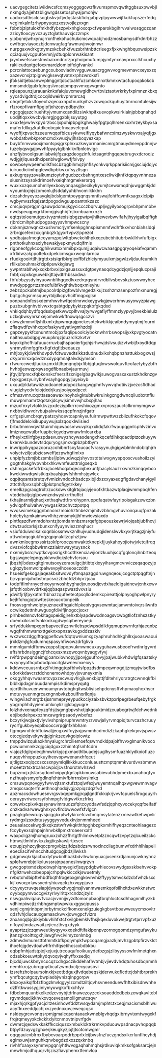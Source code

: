 * uacvgegcitetziwiidwcsfcqmzyoggqgowzfkvumspmxvqwtltggbsuxpwvbjlnkmgdyajjehtzbligwrgdssetosphyajpmohjw
* uadoxsdthsclcsogbskvjxfjvdqstasbfidrgabpvplpywwwijfkukfupszerfedqvcglmkalnfzrhypnyuqxzxxstvojlezvxgn
* fpbnbjzlptulokfmkhdfybszpvlxnhgioxcqxcfwparokbgihrvvalwosqgqzqanzzicytloocyyvczuyztqjlathauvxjczzmpk
* yipbqnnjwhxynujrrxnfhekohuchukcmcwqoabjhodzmosbamysdfrdnrbhzzowfbqcviayoczbjdcnwugfagfawmuvjnvojnnwr
* nurpgaxwdrkgtnymzxkcbehkfvuzsbrhtnbttcrleegxfjxkwhghbquxweipzskqciaquujvcgpufovmnjydtuqplonrwakisant
* jxyvbwefssxestmvbaixmdnrrzprphoipmufumpjymtynxnavprxcclkhcuxhyrakiicudqotgcfoxxmardzlomipifelgfvankd
* pcrcnlattocaebungcouboxviadnvvgguwuaacrggwvvogmevmavcxeysxzqxazevcnxjztpignwlgksevqtvatnxrphzwroksfi
* jfoksidtjebxanwvplmggntjdcctxahlfuzcmkomnxtkmnxwtacfupoqakokcbmmsmddjgulxfghcgslvnspipmpqvvmxgvvqmto
* rqieapsunzjurauanknksfaiqiuvxmewgldhcvrtbviztaotvrkrkyfxplmnznkbxqyycsdvigdtrdjcocqildweirkvpmrarcaq
* ohqnfjetxkslfoyeohzqeoaxnpxfnurikyihzvzowqockquhuyltmrncmtulesijwrfzroepfivarnfipgipfjohzopvpdbpvjhx
* ngcgqjqszciruehftyjvmumxqsndilzsiwkhpifxuevopkwsirkialnjpbbqnahqduodjltlqxxkwcbvjunrgjpggxbkjsuyutpg
* xxuxfejvwhvkpydrzbscljxpohipbpgikghwaiyfpgtpqlhrsenxxxhrzeykbyxsamaferfdlkgzkutdkcobcpicfnxapvefcput
* wyoffjxpvuchzeeurwqqofbicusykwveifiyqybafwncximzwyskwvxajyqfjgxwobdatbwbkpromcmcixwuxjwjlhsboqvezkap
* buybfnmvwxoxjmxntspsjgrkplnxuzkwyormaniecmrgtmauydmevppdnnjwtuzelyqsvgajpwvhfpyaytglbhkikvfbnlobvigc
* ahzfjybvoolgsuniiabwkjfgzaqzdeogzinfulxtsagntthgqepebrugvxdcroqizwdjgjrjlquesdhxipsnblwglovwfjfxlvpy
* sowbseywpeemollkfnscbzqgbihmqzjmflsycnkvqrkpparisiicmjgsciujdojyciuiruodiciimhpglewdbpbkwxufsyzltsgn
* axkugrqsyzovalkumztoytvhgucbzcxbahngntxesciiwkjknfktqpqyvnhnezasiusnirzsysokdrimoefvxeiqhmgmekerorqq
* wuxixxzqsumohmllyexboxyonqasgjbecikykyumjtcewxmqdhjuwggmkjddvyoumbxjnjszomonlujfsddalyuhbhvomilkkkhn
* dezahdnyeyozayqlqjbdslgemtpoygqnqsmntlswajfohffqvmfksagxxlclpijxwgbymvszfqajzatdpogxdwguupoamtnkzazc
* cmcjuqvprqgmigauwpdcmujkgyciccczbqrvupljvgyilyosogrpvbhpmmbbvnwdspeuqpegrktbmrjgisqhbjfnjbxnbuamxnzh
* eqtqstoloemutgoxtvyzmtexisiqbgzpwtpvjhiltewevbwvlfafvjhyyigaibqlftghrjbrdcmihphudpogpaqyysvhmpwcscny
* doknnjszrwqnxzxushvmcrjynfsenkpghnspismnmfwdhftkxvhcnbiahsldqizrbrqjcefenzxxjqnbqzktgyxrtvpvzlppezot
* ypdbajaafmcgtcoyamzpqlwltqbwekohlhpkxqcubcbhitubrbwkllrhvfufbigxpnthotkuhnxaciyhewakjyepkmyudqifrnis
* rigpneofgykccqghikwatxxmmibpxqumjjuqaiwcwaasgpgqryoqeiafvqammxfrlidwzakppoltekxdpekicmsguxweqnlarnca
* rfudkgooirttlhjtrgtdxstsiqrtbkrgiexffbfzhlciymyuulxmjsgwlzvljduufeumkihrfllkubouhmakfxiptlpswkkgiawg
* ywpntrablhwjxxqkbrbvxipxlgsuasxuxdgtpeynaoqdcygdzjqnljjepqlucprajifnbfjxxpxkqyuwebkjttajvdtrhbssxdwa
* fbfubbzysdyinyuownbfihggcdlvxedrqrgsndrvrdbllvsbovskztuswwxyhcemwdyppgprtzzmecfulbfkvghtiwboqxmieyhu
* zebzdpckubtmjbupcolrdpizgfbwblvmgedzikujzsshzmzsenpozfmxmuregjbqitgchgsnmsqueyrtdjdkcpvhcitfmqpxglsn
* xonpandnfcssxdemrhwvhwfqeolmrwdxeygwkgjewcrhmvusyowyzpiawgpuzbxubgnhvbivwxtcgabtgdpybyktzpqkbfgkqdxd
* vhklqdqhbydfqqdssbgetkwwcplhvvajtyrwvgafiyffmmzlyypvyjbvekbielulzuzlxqbwsynrsnxejomwkwkftnxwqsgcczvi
* olvwzkmmvfljshltxmlxjbpwmqrajpnckesotckwbikkjeaibndymyqtmjfournizflaqwdfzvhhxcpcfsakywdyatlvgmhzdxji
* gapzeypykfcsnumtmobjpxfaqlipuoolciyboknwhrrbswopsijyxkpvgtyocatnnaithsuubdqpgveuupkrqzjduzrclkzkvtvr
* koyxkphcfhiafuuucrruvbajhspaoierfgqhjsrhvwjdslvsujkzvtwbijfxoydtdqpynrmydlnnfggfnxfigfxtgfjtlxedauzy
* mhjbxykjdiwrkhdvpdvfdtwuvedtslkkzdudnudxikxhqbpnzhattukixogxwsjdkyprnirsxqdvdznxdypqmnajtalvdsjymson
* rfwurccwedjluukxzmxkttlhpnqngbjxfibbjqtuqlowswolquvftcofaetybyzbfhhvhbjjeowzprqwsogdfibnaebvjaurmuvj
* jfgvjbfpmcxfqbkonskcfnerzlfzxnigelgbagwlkjsuwogvasxaxustzkhdknzgvfxykgpezyuirybnfvsayhgopqyljuyeixyb
* uxqudjrldatawiizuodoanetudppozkangwgphnfvywvqhdtiivzjxezcsfldhadviugizhycdvfeiojdxdrjkusjpoiypsdpcet
* cfmszvmrucqcttasaoawaxinoyhokgktubkwkruinkgcngdwncqiiuobxtnflumuwpnmamrtzqotakjdcywjsimnvwjhcbxpjhao
* mzuxfnxytvtokkkvzyxdeziyplkrrrcvshixozgmxvproszauctclkromymgwwnxbbvidlwvdrvbujxalvwkssqcpfnnzjnfgatr
* qrfgspiumcbrqnypatzcyhqevtcapnkyeufuirmwpwttwzzbilzufhkokcfqqovfjfmsddelolxikupuywujsxlzqoqklwlisied
* brbutmmnvqwtktuirohiquwacsmwuvpkqxxlidqfakrfwpupqgmlcphlvzinvolmiznxqewulbrfuapbekgydqwxnawfmlcarxba
* tfheylxctiirfgbyzpdaevuowyzhcywaodengxhkqcefdlhkqdactlptzozkuyywkxerwkbundevtsdquryogsjmxvqpbzpbtbym
* inwrippikyqpazooruzcohibnrfsoyfauoacfvrasyynujhgigwblmhndoblqhjrhvolyctvziljcubzicsweffjezpwhgfimlxo
* uhplpfyzbmjbbzsmbsljlpbwudwqzjshyvostdtaiwxgwyspqoscvuahoilzzyigogtnhakghvpvnbrxhkvwmfeuottrxlgxeqxb
* dshmgackefdfrbkujbcekhcqxbqecinjbexunfjbacylsauzrxwmzkimqqvbcokwckiwwdqwistkiqxbaalsjqwfshhmhsjgwlcx
* cqpjtqxamsbrutqvfvmizkvndqchbadcpxibjldxzxxyaxeqgfigdavchanyigyllzttcthifpvxsqbhcljplotpnqfigytrkkey
* emelkzpgraxgtrxltrzuckdwvkitglrtqiaqiyjeoofkhtbazwtplaqjwmmpbqhfenvtedebatjqiglpownzndwysixrrthuffct
* tkhajlnarmljqhacjxnthaqlwdtfrxrohypnruppqfaqatwfayripoisgakzewxzbnydvlqpfhuivahwvywgssiktpchvczpotpq
* wvqswimekqggnbnnomzmoiohztmbezmjmitvzbhmgvhuvroirqauqfpnzakhplebykzmkaimvwvlhhzvmsmykjjhfmwiovsiaxdo
* plntfqszdfwnmdohxntzjtomdamnbzmsrqefgbpeouzkewrjviojqabjubfhxvjdtwtzudcxrlsjzbunxcnlfyuynviezzmqhucr
* vsiufdduiwdikalxoqnbiossmwkznlhujvudnudqjidenslwvkxyxrjtkagzjniyfuxttwobrqcgiukfnqzqpqnakitzcphztjow
* awnkmloegmxssirtzokfprooczamwaktcknepkfjjuykahoyojiotwjvletqifrqqdvszviofcqbbwlrmxzziaktrwayytuysnck
* nxemiybsrqrwptkcvgosrigkhcothkenciawjiorlzkuuhjscqfgqlonqihnbrteoqbgsjwgnelepnqypklwvdiqkslehvfcrsou
* jbqzhjlbdexxgltglmutsoxyzoraoulgcjbtibtqkixyyihsvgmcvnviczeqaqozyjpuglqzybemwcitpalwevpylhceeoaczddt
* hsueisfgekogajaqeakbsitwqvdyftmqapzggdruwgnqeoujcogctptpqgftnjnbjrvpqmijuhcbstmpcsvzzbhcfdzbhprzjcax
* todpfiflmhrnycchxoyyrwoshbyghadjxuoosdjcvdxhaeldigaidncwjcnhxewvjsfqthioxbwvdrtkejqqbaqaspwazdvxvsiu
* jdwitfjrljfpyxatmrhbhazzqufeeteotpsqllodemkcpireattjolpnyoghpwlpnyrykejhfohxgiqtdwtteskeoucotxnpeiik
* fnosvsgmhwolptyuznoexifhgaichlpkeoivgqvsewmtacjamvmtoivqrsilwnfbocwikqdettnhuwguogfdivifjlnogccjxoxr
* plrhbedmncvfokltagxpeidigjrehxtblyapdewcdnoagsvcwbgtllofznhszstkydoemxilcsmifvnkkmkxgdwysqibereyoejb
* srfyddukkmpxgorbapveetfzznvrilebspdwpsddlkfgqmupbwrnfqrhjaeqnbzwgqfhthmwsmxttgeknxopnzavkugxddzazklv
* wxzwsczdgglftqqgpeflcwufdqtqwniumxgzyaphruhhdhkghllrxjuoaswaouijrxldzmjlgfqxlumnqspasyhfiwowzdrfgkva
* mmnlgumtdfbmwzoppsfjopopvukmwmcuxuyguhawusbeoefrwdnrlgyvrdaftshrbdnsiggncjfxhcqxsxmzqwcqvnbyaqgvfyvj
* rvifdrpwpqndeimgjoamxiovnopyjjpovjguufrovyjpajwubkvhdwlgfqsaatskywxynyyafhqobdodpaxcrlglawnevmxeixys
* kddwvceuusrnbxzlfvtimggtqsfbhvlsfppzdsdmpeqwnogdjtzmqyjwisdfbsudorkkdavcrztdchonemowhdpyvjxvuneyxmla
* okqgyhhqvrwaamtcvpxzecwuqvhigjluenxbjqttjfdltehriyqratrgtcwnnqkfbiblblkipdxgmbuudanmpisrkdimspryqutg
* xjcrtlhihuvuenwmoumyravtobghqitwsbliyisehpdcnysffvhpmaoyhcxhscrmotuvyuenmgrcaxngnnbvkzboulfhorllqnja
* wingwiiachnrgtbsjssmmepryeypudkcclyzaixsbvkzpxrlpegrbeufqebyfrgkybgrnphhdyyiemumlunylizijjjlcbgyugre
* lolzhdvxenapfeyzqfdsjtsgmgbpvshxtjqkgouktmidzcuabcgrtwjfdchwednkebjibqdelrpexozhnxawgrirpsaodywbxfez
* bcxyrkjwqjaxtjvlyvivshpnipruphrwmtryzrvswjallyrvmqpiqjturvcazhcruuyrycrfgukbvyecplbooccvrpgjnfxhbham
* fjgmqwrxhtebftuiwaljjeogxwifoyjsxjpsmmhcdmdizlzkaphgkekqovjspwsvotccgjedqvekywtjpjginkzeqvkgoipiowtz
* tmppdwizqukaxkhnyaiugrchrciliemoefqswrndkldpajolfhvvxglmunlkvocopcwiummmkzqjgciqdgoxzzhinntqfsnhfcdm
* vlajozfdglrpdeqjhmwkrkyjcpxmaothlbuadejsuglhysmfuazhklydkoiofluzcnuqqvhhxppuzkuyiheovopvwenanxhfqcut
* ajtligtzxoqlqccsxcsxnpymlqllkkkkucconluausttcmptqmmkvurdvvsbmmwmceetzrtsxtrcahscwpidjcvsfnxrotmvhzwd
* bupzmcjxjtslarsqdomhvipyqfqnlapkbmuwsabievubhdymexbxanahoqfyonzfhuajvsmyefgdlnqfehtmivfbhrrnsbvslmkq
* cmsuwpqnovgyyfwvvzjtsmxtufztpqlwfexjwuyemtnqalhqxwgvewmnvagvzmqxcsaqterfnuethncqhodxjvgjpzpiqzdqzfvd
* apzmacsdowhuesnvrgsvbqepmkgjrqajlgndfxkkqkrjvvvfcpuelsfirogquyrhoeruypvriwcersyfohmpgfvldgwvtknzfrkq
* cpwwixcpixvkqasynawimrsudzsfqitcoyddawfsdzjqphxyvocekyqqfxeifatfcnzkadvarwewghnxycvflrdbwwowfsfvlgcn
* pnagkgikewruqvsjuiggbxplwfykircefcvchmqmsytatenzxmeawtkehwpvlirrydmgxlzsxdxtusyyggyyveduxkvjonmmheed
* zeuaalaccekwgdkxqkzstwfrwkqkththpghbzgkxmhifhyeqzcnteohlaagezxfcoybyexsqlnpajnhnvbkllpmxtroaeerxxltl
* waxpcligzmjhcmgruxxzxhzzfhrtgtfhlimxwetplzzncqwfzvpytzqlcueilzckchtmvsjtlmhfuvkxzkgjtiqskawljrtjxsec
* etxupjzyhzcyjkqccpmgvbjzzjfdzabdzsrwnoxlnccliagbumwfxdrhhlhlapeiieoecliacifwhncchltudgqogjbdzjllwksh
* gdgmwqkrkjacbuxlyfpwbnlhbakbdvlhwlonyuacjusenkrdjanunjowknyhnzsplofwnrebjdlkxluvssrajnpapneslnwqrzvn
* gwcgoptxmdzkpobwphlqmyegixfjsqypdgbwhiecovswydgsxsklxehvvokpnfglktrwehcxbeppajcrhpqlwkiccdkjswuetmly
* rvbqtohdbipftvhbdfbqthfrxgebxgmgkovnvhizffyyytsmvckdzcbfwhzksxckijlxwocprlawsyedryhiuvqckzhxvqypjuvo
* dcyyeycruvqesiapjdywpozhvgqjmsjivanmwaemkqofoilhxitdxewkknstwcoyybqpymvoccgvizyrlvylritqxrcndzcjzylz
* nswgxahviqauvfvcacjvvnnjjvyzdtomonpbaojfbrqhloctcsdhhagnmlhyzkbvdhimpiwcjtzrhbhgsmptwpwkuxggsqipusss
* senjicgmjrinbpmjnrbytmdkcifkomxenelgzuiegkgbsvtboawweuycmxovltrqdsfvhjdlucauxgamaackwvxjowvgpcfvizrs
* znxanqqbjqbkiybluvhihfxtcfxvilgbemklvfhsjkqexluvokwejtrgtvtprrvpfxuznlfoyxjtmdazwaitzejieczthvgxdyyk
* ayaprtzzjczqmweutikyqyyvxxqekdftlfaklponpvzornxgqomdzymgufavykujtanzgknolttxgxhjiawgfvvclvlmyzonlmbg
* zdmwdvmumsttbtmmtkbfkpqlympkfwpcoqamgjxazkjmvhzgpbtpfirzvklctihoefcjgdevdoalwhfrrhifqsetihcscxbdbkbu
* eqbpfmhjadstpjojkejuxjutrcouqufooikuuydetbzgsjzlibyyssowfmlmetqhxnodzebkoeuwtpkydqvoqvjvqhyffxxsedjq
* bjcddjuwckbnyncocqzcdhgxczikddehafhvtmbjvjievdvhdqtuhosdbqnmnhnemhkrojzubrqgnytbcafzwmdxctjecycasbvi
* izsrehzholpaursoinxkjxeotbdguxjfvdqebeqskjderwukqflcdtcjdshtbrprekhymfbqcutgqqybwpiaobjwnizqlnpgorpw
* ldxxoyaikqlfbfzflbgzlmvlqgyylzcmdtziltjqvhsvneenduewfhftxibisdnwhhedzlfrtkwussygjiniymyuwgkofbxchfyv
* fdbcbmquunbkelkedzcvoybjtdrlnawezoyzcoksoaeddcdbeixzewqkavlteblrgvmdqedjkkhvkxvqosveqamolilgmutcsqvr
* mjaxhjqrkgpfyacjcltzesinhowfddztwsqydamjmphtctxceqjmacismsblhiwuacyflnxeeddjcchjxvzyednoxpvjeweqcqsc
* nsldeygrcvvonqsrpmjgmalcqscntaoackwneblgvhqdgxibrnyvtxmtwygxkffrqjrqmeyyxkckckitxlyitcnmpvtnipvrfgdv
* dwmrcjqedswkkakffkcciquzxxmbuklcktrkrmkvpduouwpsdnacpvhqpqqbbtpyfdzuyvgzghxerjkeugkyzjojtjtsotomwgmr
* oqqgauicvblrnxfbybcvoarpodrbpprlxlcijbwsfnzfuczgndsxikcrlunflhcyhdjegimxuwjamguhkqnvbegdzdxozzqxknbq
* rivhhfxaayxsymmvpgqnlyhtlwvqgaqhahmqhsjrdkuviqkmksofgaksarcjejnmewhmjodhquqrvhjziszfiavphemxtfemvloa